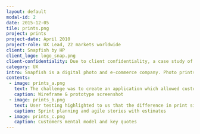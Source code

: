 ```yaml
---
layout: default
modal-id: 2
date: 2015-12-05
tile: prints.png
project: prints
project-date: April 2010
project-role: UX Lead, 22 markets worldwide
client: Snapfish by HP
client_logo: logo_snap.png
client-confidentiality: Due to client confidentiality, a case study of this project is only available on request.
category: UX
intro: Snapfish is a digital photo and e-commerce company. Photo prints are still big sellers and on average 60% of customers order more than 40 prints.
contents:
 - image: prints_a.png
   text: The challenge was to create an application which allowed customers to create, edit and review large quantities of prints before entering the checkout flow. 
   caption: Wireframe & prototype screenshot
 - image: prints_b.png
   text: User testing highlighted to us that the difference in print sizes between digital and film photograph formats are an unfamiliar and confusing topic. So we designed the application to  automatically select the correct print size for the photos which the customer has uploaded. We also mapped the customers mental model and adapted the print purchase user flow to follow a "select > act > proof > buy” behavior pattern.
   caption: Sprint planning and agile stories with estimates
 - image: prints_c.png
   caption: Customers mental model and key quotes
---
```

